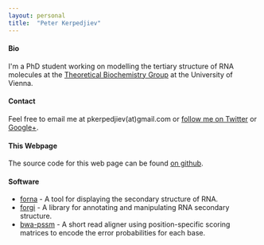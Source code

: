 ```yaml
---
layout: personal
title:  "Peter Kerpedjiev"
---
```


#### Bio ####

I'm a PhD student working on modelling the tertiary structure of RNA molecules at the [Theoretical Biochemistry Group](http://www.tbi.univie.ac.at) at the University of Vienna. 

#### Contact ####

Feel free to email me at pkerpedjiev(at)gmail.com or [follow me on Twitter](https://twitter.com/pkerpedjiev) or [Google+](https://www.google.com/+PeterKerpedjiev).


#### This Webpage ####

The source code for this web page can be found [on github](https://github.com/pkerpedjiev/emptypipes).



#### Software ####

* [forna](http://nibiru.tbi.univie.ac.at/forna) - A tool for displaying the secondary structure of RNA. 
* [forgi](http://www.tbi.univie.ac.at/~pkerp/forgi) - A library for annotating and manipulating RNA secondary structure.
* [bwa-pssm](http://bwa-pssm.binf.ku.dk/) - A short read aligner using position-specific scoring matrices to encode the error probabilities for each base.

